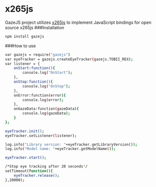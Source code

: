 x265js
======

GazeJS project utilizes [x265js](http://x265js.googlecode.com) to implement JavaScript bindings for open source x265js
###Installation
``` bash
npm install gazejs
```
###How to use
``` bash
var gazejs = require("gazejs")
var eyeTracker = gazejs.createEyeTracker(gazejs.TOBII_REX);
var listener = {
    onStart:function(){
        console.log("OnStart");
    },
    onStop:function(){
        console.log("OnStop");
    },
    onError:function(error){
        console.log(error);
    },
    onGazeData:function(gazeData){
        console.log(gazeData);
    }
};

eyeTracker.init();
eyeTracker.setListener(listener);

log.info("Library version: "+eyeTracker.getLibraryVersion());
log.info("Model name: "+eyeTracker.getModelName());

eyeTracker.start();

/*Stop eye tracking after 20 seconds*/
setTimeout(function(){
    eyeTracker.release();
},20000);

```
